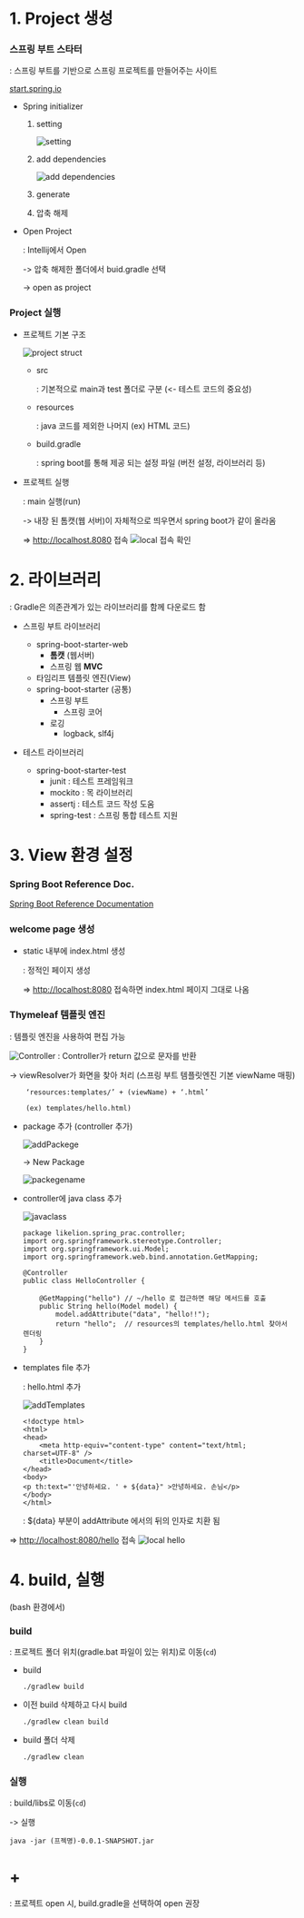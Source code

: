 # 1. Project 생성

### 스프링 부트 스타터
  : 스프링 부트를 기반으로 스프링 프로젝트를 만들어주는 사이트
  
  [start.spring.io](https://start.spring.io/)


  * Spring initializer
    1. setting
    
        ![setting](./img/setting.png)

    2. add dependencies

        ![add dependencies](./img/dependencies.png)

    3. generate
    4. 압축 해제

  * Open Project
    
    : Intellij에서 Open

      -> 압축 해제한 폴더에서 buid.gradle 선택
      
      -> open as project

### Project 실행
  * 프로젝트 기본 구조
  
      ![project struct](./img/projectstruct.png)
    - src 

      : 기본적으로 main과 test 폴더로 구분 (<- 테스트 코드의 중요성)
    - resources

      : java 코드를 제외한 나머지 (ex) HTML 코드)
    - build.gradle

      : spring boot를 통해 제공 되는 설정 파일 (버전 설정, 라이브러리 등)


  * 프로젝트 실행

    : main 실행(run)

      -> 내장 된 톰캣(웹 서버)이 자체적으로 띄우면서 spring boot가 같이 올라옴

    => <http://localhost.8080> 접속
        ![local 접속 확인](./img/localcheck.png)

# 2. 라이브러리
: Gradle은 의존관계가 있는 라이브러리를 함께 다운로드 함
* 스프링 부트 라이브러리
  
  - spring-boot-starter-web
    - **톰캣** (웹서버)
    - 스프링 웹 **MVC**
  - 타임리프 템플릿 엔진(View)
  - spring-boot-starter (공통)
    - 스프링 부트
      - 스프링 코어
    - 로깅  
      - logback, slf4j
* 테스트 라이브러리
  - spring-boot-starter-test
    - junit : 테스트 프레임워크
    - mockito : 목 라이브러리
    - assertj : 테스트 코드 작성 도움
    - spring-test : 스프링 통합 테스트 지원


# 3. View 환경 설정

### Spring Boot Reference Doc.
 [Spring Boot Reference Documentation](https://docs.spring.io/spring-boot/docs/2.7.0/reference/htmlsingle/)

### welcome page 생성
  * static 내부에 index.html 생성

    : 정적인 페이지 생성

    => <http://localhost:8080> 접속하면 index.html 페이지 그대로 나옴

### Thymeleaf 템플릿 엔진
: 템플릿 엔진을 사용하여 편집 가능

  ![Controller](./img/controller.png)
    : Controller가 return 값으로 문자를 반환

  -> viewResolver가 화면을 찾아 처리 (스프링 부트 템플릿엔진 기본 viewName 매핑)

        ‘resources:templates/’ + (viewName) + ‘.html’
        
        (ex) templates/hello.html)


  - package 추가 (controller 추가)

    ![addPackege](/img/addPackege.png)

    -> New Package

      ![packegename](/img/packegename.png)

  - controller에 java class 추가

    ![javaclass](/img/javaclass.png)

    ```
    package likelion.spring_prac.controller;
    import org.springframework.stereotype.Controller;
    import org.springframework.ui.Model;
    import org.springframework.web.bind.annotation.GetMapping;

    @Controller
    public class HelloController {

        @GetMapping("hello") // ~/hello 로 접근하면 해당 메서드를 호출
        public String hello(Model model) {
            model.addAttribute("data", "hello!!");
            return "hello";  // resources의 templates/hello.html 찾아서 렌더링
        }
    }
    ```
  - templates file 추가

    : hello.html 추가

    ![addTemplates](./img/addTemplates.png)

    ```
    <!doctype html>
    <html>
    <head>
        <meta http-equiv="content-type" content="text/html; charset=UTF-8" />
        <title>Document</title>
    </head>
    <body>
    <p th:text="'안녕하세요. ' + ${data}" >안녕하세요. 손님</p>
    </body>
    </html>
    ```
    : ${data} 부분이 addAttribute 에서의 뒤의 인자로 치환 됨
    

  => <http://localhost:8080/hello> 접속
    ![local hello](./img/local_hello.png)


# 4. build, 실행
(bash 환경에서) 
### build
: 프로젝트 폴더 위치(gradle.bat 파일이 있는 위치)로 이동(`cd`) 

* build

  `./gradlew build`
* 이전 build 삭제하고 다시 build

  `./gradlew clean build`
* build 폴더 삭제

  `./gradlew clean`

### 실행
: build/libs로 이동(`cd`)

-> 실행
  
  `java -jar (프젝명)-0.0.1-SNAPSHOT.jar`

# +
: 프로젝트 open 시, build.gradle을 선택하여 open 권장